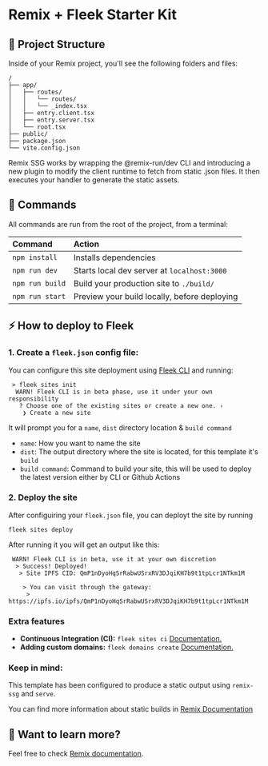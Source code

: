 # Remix + Fleek Starter Kit

## 🚀 Project Structure

Inside of your Remix project, you'll see the following folders and files:

```
/
├── app/
│   ├── routes/
│   │   └── routes/
│   │   └── _index.tsx
│   ├── entry.client.tsx
│   ├── entry.server.tsx
│   └── root.tsx
├── public/
├── package.json
└── vite.config.json
```

Remix SSG works by wrapping the @remix-run/dev CLI and introducing a new plugin to modify the client runtime to fetch from static .json files. It then executes your handler to generate the static assets.

## 🧞 Commands

All commands are run from the root of the project, from a terminal:

| Command         | Action                                       |
| :-------------- | :------------------------------------------- |
| `npm install`   | Installs dependencies                        |
| `npm run dev`   | Starts local dev server at `localhost:3000`  |
| `npm run build` | Build your production site to `./build/`     |
| `npm run start` | Preview your build locally, before deploying |

## ⚡ How to deploy to Fleek

### 1. Create a `fleek.json` config file:

You can configure this site deployment using [Fleek CLI]() and running:

```
 > fleek sites init
  WARN! Fleek CLI is in beta phase, use it under your own responsibility
   ? Choose one of the existing sites or create a new one. ›
    ❯ Create a new site
```

It will prompt you for a `name`, `dist` directory location & `build command`

- `name`: How you want to name the site
- `dist`: The output directory where the site is located, for this template it's `build`
- `build command`: Command to build your site, this will be used to deploy the latest version either by CLI or Github Actions

### 2. Deploy the site

After configuiring your `fleek.json` file, you can deployt the site by running

```
fleek sites deploy
```

After running it you will get an output like this:

```
 WARN! Fleek CLI is in beta, use it at your own discretion
  > Success! Deployed!
   > Site IPFS CID: QmP1nDyoHqSrRabwUSrxRV3DJqiKH7b9t1tpLcr1NTkm1M

    > You can visit through the gateway:
     > https://ipfs.io/ipfs/QmP1nDyoHqSrRabwUSrxRV3DJqiKH7b9t1tpLcr1NTkm1M
```

### Extra features

- **Continuous Integration (CI):** `fleek sites ci` [Documentation.](https://docs.fleek.xyz/services/sites/#continuous-integration-ci)
- **Adding custom domains:** `fleek domains create` [Documentation.](https://docs.fleek.xyz/services/domains/)

### Keep in mind:

This template has been configured to produce a static output using `remix-ssg` and `serve`.

You can find more information about static builds in [Remix Documentation](https://remix-ssg.pages.dev/docs/quick-start)

## 👀 Want to learn more?

Feel free to check [Remix documentation](https://remix.run/docs/en/main).
